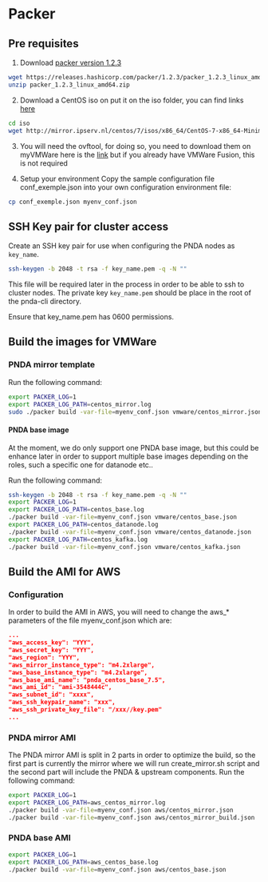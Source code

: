 # Packer


## Pre requisites

1. Download [packer version 1.2.3](https://www.packer.io/downloads.html)

```sh
wget https://releases.hashicorp.com/packer/1.2.3/packer_1.2.3_linux_amd64.zip
unzip packer_1.2.3_linux_amd64.zip
```

2. Download a CentOS iso on put it on the iso folder, you can find links [here](http://isoredirect.centos.org/centos/7/isos/x86_64/CentOS-7-x86_64-Minimal-1804.iso)

```sh
cd iso
wget http://mirror.ipserv.nl/centos/7/isos/x86_64/CentOS-7-x86_64-Minimal-1804.iso
```

3. You will need the ovftool, for doing so, you need to download them on myVMWare here is the [link](https://my.vmware.com/group/vmware/details?downloadGroup=OVFTOOL430&productId=742) but if you already have VMWare Fusion, this is not required

4. Setup your environment
Copy the sample configuration file conf_exemple.json into your own configuration environment file:

```sh
cp conf_exemple.json myenv_conf.json
```

## SSH Key pair for cluster access
Create an SSH key pair for use when configuring the PNDA nodes as ```key_name```. 

```sh
ssh-keygen -b 2048 -t rsa -f key_name.pem -q -N ""
```

This file will be required later in the process in order to be able to ssh to cluster nodes. The private key ```key_name.pem``` should be place in the root of the pnda-cli directory. 

Ensure that key_name.pem has 0600 permissions. 

## Build the images for VMWare

### PNDA mirror template

Run the following command:
```sh
export PACKER_LOG=1
export PACKER_LOG_PATH=centos_mirror.log
sudo ./packer build -var-file=myenv_conf.json vmware/centos_mirror.json
```

#### PNDA base image

At the moment, we do only support one PNDA base image, but this could be enhance later in order to support multiple base images depending on the roles, such a specific one for datanode etc..

Run the following command:
```sh
ssh-keygen -b 2048 -t rsa -f key_name.pem -q -N ""
export PACKER_LOG=1
export PACKER_LOG_PATH=centos_base.log
./packer build -var-file=myenv_conf.json vmware/centos_base.json
export PACKER_LOG_PATH=centos_datanode.log
./packer build -var-file=myenv_conf.json vmware/centos_datanode.json
export PACKER_LOG_PATH=centos_kafka.log
./packer build -var-file=myenv_conf.json vmware/centos_kafka.json
```

## Build the AMI for AWS

### Configuration

In order to build the AMI in AWS, you will need to change the aws_* parameters of the file myenv_conf.json which are:

```json
...
"aws_access_key": "YYY",
"aws_secret_key": "YYY",
"aws_region": "YYY",
"aws_mirror_instance_type": "m4.2xlarge",
"aws_base_instance_type": "m4.2xlarge",
"aws_base_ami_name": "pnda_centos_base_7.5",
"aws_ami_id": "ami-3548444c",
"aws_subnet_id": "xxxx",
"aws_ssh_keypair_name": "xxx",
"aws_ssh_private_key_file": "/xxx//key.pem"
...
```

### PNDA mirror AMI

The PNDA mirror AMI is split in 2 parts in order to optimize the build, so the first part is currently the mirror where we will run create_mirror.sh script and the second part will include the PNDA & upstream components.
Run the following command:
```sh
export PACKER_LOG=1
export PACKER_LOG_PATH=aws_centos_mirror.log
./packer build -var-file=myenv_conf.json aws/centos_mirror.json
./packer build -var-file=myenv_conf.json aws/centos_mirror_build.json
```

### PNDA base AMI
```sh
export PACKER_LOG=1
export PACKER_LOG_PATH=aws_centos_base.log
./packer build -var-file=myenv_conf.json aws/centos_base.json
```
